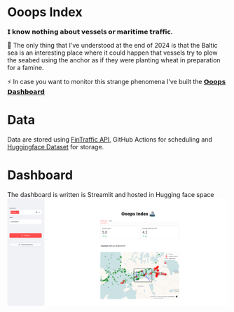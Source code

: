 # Ooops Index
**𝗜 𝗸𝗻𝗼𝘄 𝗻𝗼𝘁𝗵𝗶𝗻𝗴 𝗮𝗯𝗼𝘂𝘁 𝘃𝗲𝘀𝘀𝗲𝗹𝘀 𝗼𝗿 𝗺𝗮𝗿𝗶𝘁𝗶𝗺𝗲 𝘁𝗿𝗮𝗳𝗳𝗶𝗰.**

🚢 The only thing that I've understood at the end of 2024 is that the Baltic sea is an interesting place where it could happen that vessels try to plow the seabed using the anchor as if they were planting wheat in preparation for a famine.

⚡ In case you want to monitor this strange phenomena I've built the [𝗢𝗼𝗼𝗽𝘀 𝗗𝗮𝘀𝗵𝗯𝗼𝗮𝗿𝗱](https://huggingface.co/spaces/clarkmaio/Ooops?logs=container)



# Data
Data are stored using [FinTraffic API](https://www.digitraffic.fi/en/marine-traffic/), GitHub Actions for scheduling and [Huggingface Dataset](https://huggingface.co/datasets/clarkmaio/Ooops_dataset) for storage.

# Dashboard
The dashboard is written is Streamlit and hosted in Hugging face space
![Dashboard](https://raw.githubusercontent.com/clarkmaio/OoopsIndex/refs/heads/main/screen_dashboard.png)
